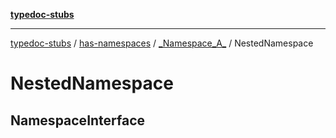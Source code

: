 [**typedoc-stubs**](../../../../index.md)

***

[typedoc-stubs](../../../../index.md) / [has-namespaces](../../../index.md) / [\_Namespace\_A\_](../index.md) / NestedNamespace

# NestedNamespace

<a id="namespaceinterface" name="namespaceinterface"></a>

## NamespaceInterface

